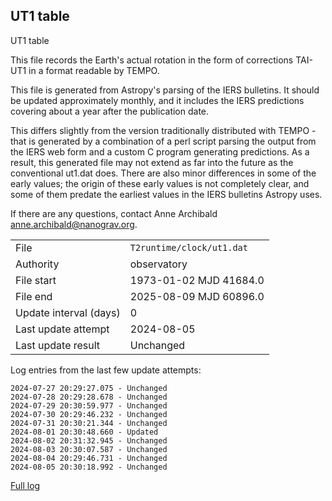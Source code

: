 
## UT1 table

UT1 table

This file records the Earth's actual rotation in the form of
corrections TAI-UT1 in a format readable by TEMPO.

This file is generated from Astropy's parsing of the IERS
bulletins. It should be updated approximately monthly, and it
includes the IERS predictions covering about a year after the
publication date.

This differs slightly from the version traditionally distributed
with TEMPO - that is generated by a combination of a perl script
parsing the output from the IERS web form and a custom C program
generating predictions. As a result, this generated file may not
extend as far into the future as the conventional ut1.dat does.
There are also minor differences in some of the early values; the
origin of these early values is not completely clear, and some of
them predate the earliest values in the IERS bulletins Astropy uses.

If there are any questions, contact Anne Archibald
<anne.archibald@nanograv.org>.

|     |     |
|:--- |:--- |
| File | `T2runtime/clock/ut1.dat` |
| Authority | observatory |
| File start | 1973-01-02 MJD 41684.0 |
| File end | 2025-08-09 MJD 60896.0 |
| Update interval (days) | 0 |
| Last update attempt | 2024-08-05 |
| Last update result | Unchanged |

Log entries from the last few update attempts:
```
2024-07-27 20:29:27.075 - Unchanged
2024-07-28 20:29:28.678 - Unchanged
2024-07-29 20:30:59.977 - Unchanged
2024-07-30 20:29:46.232 - Unchanged
2024-07-31 20:30:21.344 - Unchanged
2024-08-01 20:30:48.660 - Updated
2024-08-02 20:31:32.945 - Unchanged
2024-08-03 20:30:07.587 - Unchanged
2024-08-04 20:29:46.731 - Unchanged
2024-08-05 20:30:18.992 - Unchanged
```
[Full log](https://raw.githubusercontent.com/ipta/pulsar-clock-corrections/main/log/T2runtime/clock/ut1.dat.log)
